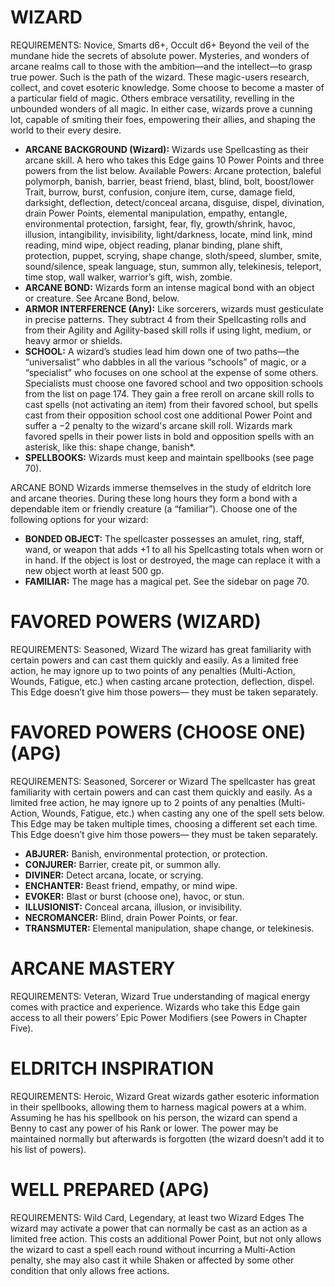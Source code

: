 # WIZARD
REQUIREMENTS: Novice, Smarts d6+, Occult d6+
Beyond the veil of the mundane hide the secrets of absolute power. Mysteries, and wonders of arcane realms call to those with the ambition—and the intellect—to grasp true power. Such is the path of the wizard. These magic-users research, collect, and covet esoteric knowledge. Some choose to become a master of a particular field of magic.
Others embrace versatility, revelling in the unbounded wonders of all magic. In either case, wizards prove a cunning lot, capable of smiting their foes, empowering their allies, and shaping the world to their every desire.
 - **ARCANE BACKGROUND (Wizard):** Wizards use Spellcasting as their arcane skill. A hero who takes this Edge gains 10 Power Points and three powers from the list below. Available Powers: Arcane protection, baleful polymorph, banish, barrier, beast friend, blast, blind, bolt, boost/lower Trait, burrow, burst, confusion, conjure item, curse, damage field, darksight, deflection, detect/conceal arcana, disguise, dispel, divination, drain Power Points, elemental manipulation, empathy, entangle, environmental protection, farsight, fear, fly, growth/shrink, havoc, illusion, intangibility, invisibility, light/darkness, locate, mind link, mind reading, mind wipe, object reading, planar binding, plane shift, protection, puppet, scrying, shape change, sloth/speed, slumber, smite, sound/silence, speak language, stun, summon ally, telekinesis, teleport, time stop, wall walker, warrior’s gift, wish, zombie.
 - **ARCANE BOND:** Wizards form an intense magical bond with an object or creature. See Arcane Bond, below.
 - **ARMOR INTERFERENCE (Any):** Like sorcerers, wizards must gesticulate in precise patterns. They subtract 4 from their Spellcasting rolls and from their Agility and Agility-based skill rolls if using light, medium, or heavy armor or shields.
 - **SCHOOL:** A wizard’s studies lead him down one of two paths—the “universalist” who dabbles in all the various “schools” of magic, or a “specialist” who focuses on one school at the expense of some others. Specialists must choose one favored school and two opposition schools from the list on page 174. They gain a free reroll on arcane skill rolls to cast spells (not activating an item) from their favored school, but spells cast from their opposition school cost one additional Power Point and suffer a −2 penalty to the wizard's arcane skill roll. Wizards mark favored spells in their power lists in bold and opposition spells with an asterisk, like this: shape change, banish*.
 - **SPELLBOOKS:** Wizards must keep and maintain spellbooks (see page 70).

ARCANE BOND
Wizards immerse themselves in the study of eldritch lore and arcane theories. During these long hours they form a bond with a dependable item or friendly creature (a “familiar”). Choose one of the following options for your wizard:
 - **BONDED OBJECT:** The spellcaster possesses an amulet, ring, staff, wand, or weapon that adds +1 to all his Spellcasting totals when worn or in hand. If the object is lost or destroyed, the mage can replace it with a new object worth at least 500 gp.
 - **FAMILIAR:** The mage has a magical pet. See the sidebar on page 70.

# FAVORED POWERS (WIZARD)
REQUIREMENTS: Seasoned, Wizard
The wizard has great familiarity with certain powers and can cast them quickly and easily. As a limited free action, he may ignore up to two points of any penalties (Multi-Action, Wounds, Fatigue, etc.) when casting arcane protection, deflection, dispel. This Edge doesn’t give him those powers— they must be taken separately.

# FAVORED POWERS (CHOOSE ONE) (APG)
REQUIREMENTS: Seasoned, Sorcerer or Wizard
The spellcaster has great familiarity with certain powers and can cast them quickly and easily. As a limited free action, he may ignore up to 2 points of any penalties (Multi-Action, Wounds, Fatigue, etc.) when casting any one of the spell sets below. This Edge may be taken multiple times, choosing a different set each time. This Edge doesn’t give him those powers— they must be taken separately.
 - **ABJURER:** Banish, environmental protection, or protection.
 - **CONJURER:** Barrier, create pit, or summon ally.
 - **DIVINER:** Detect arcana, locate, or scrying.
 - **ENCHANTER:** Beast friend, empathy, or mind wipe.
 - **EVOKER:** Blast or burst (choose one), havoc, or stun.
 - **ILLUSIONIST:** Conceal arcana, illusion, or invisibility.
 - **NECROMANCER:** Blind, drain Power Points, or fear.
 - **TRANSMUTER:** Elemental manipulation, shape change, or telekinesis.

# ARCANE MASTERY
REQUIREMENTS: Veteran, Wizard
True understanding of magical energy comes with practice and experience. Wizards who take this Edge gain access to all their powers’ Epic Power Modifiers (see Powers in Chapter Five).

# ELDRITCH INSPIRATION
REQUIREMENTS: Heroic, Wizard
Great wizards gather esoteric information in their spellbooks, allowing them to harness magical powers at a whim. Assuming he has his spellbook on his person, the wizard can spend a Benny to cast any power of his Rank or lower. The power may be maintained normally but afterwards is forgotten (the wizard doesn’t add it to his list of powers).

# WELL PREPARED (APG)
REQUIREMENTS: Wild Card, Legendary, at least two Wizard Edges
The wizard may activate a power that can normally be cast as an action as a limited free action. This costs an additional Power Point, but not only allows the wizard to cast a spell each round without incurring a Multi-Action penalty, she may also cast it while Shaken or affected by some other condition that only allows free actions.


